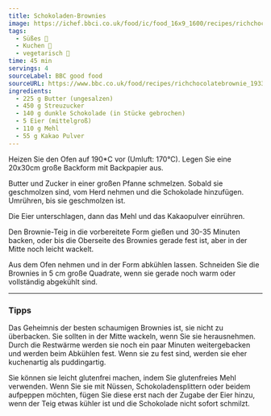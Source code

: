 ```yaml
---
title: Schokoladen-Brownies
image: https://ichef.bbci.co.uk/food/ic/food_16x9_1600/recipes/richchocolatebrownie_1933_16x9.jpg
tags:
  - Süßes 🍬
  - Kuchen 🍰
  - vegetarisch 🌿
time: 45 min
servings: 4
sourceLabel: BBC good food
sourceURL: https://www.bbc.co.uk/food/recipes/richchocolatebrownie_1933/
ingredients:
  - 225 g Butter (ungesalzen)
  - 450 g Streuzucker
  - 140 g dunkle Schokolade (in Stücke gebrochen)
  - 5 Eier (mittelgroß)
  - 110 g Mehl
  - 55 g Kakao Pulver
---
```


Heizen Sie den Ofen auf 190*C vor (Umluft: 170°C). 
Legen Sie eine 20x30cm große Backform mit Backpapier aus.

Butter und Zucker in einer großen Pfanne schmelzen. 
Sobald sie geschmolzen sind, vom Herd nehmen und die Schokolade hinzufügen. 
Umrühren, bis sie geschmolzen ist.

Die Eier unterschlagen, dann das Mehl und das Kakaopulver einrühren.

Den Brownie-Teig in die vorbereitete Form gießen und 30-35 Minuten backen, 
oder bis die Oberseite des Brownies gerade fest ist, aber in der Mitte noch leicht wackelt.

Aus dem Ofen nehmen und in der Form abkühlen lassen. 
Schneiden Sie die Brownies in 5 cm große Quadrate, 
wenn sie gerade noch warm oder vollständig abgekühlt sind.

***

### Tipps

Das Geheimnis der besten schaumigen Brownies ist, sie nicht zu überbacken. 
Sie sollten in der Mitte wackeln, wenn Sie sie herausnehmen. 
Durch die Restwärme werden sie noch ein paar Minuten weitergebacken und 
werden beim Abkühlen fest. Wenn sie zu fest sind, werden sie eher kuchenartig als puddingartig.

Sie können sie leicht glutenfrei machen, indem Sie glutenfreies Mehl verwenden. 
Wenn Sie sie mit Nüssen, Schokoladensplittern oder beidem aufpeppen möchten, 
fügen Sie diese erst nach der Zugabe der Eier hinzu, 
wenn der Teig etwas kühler ist und die Schokolade nicht sofort schmilzt.
